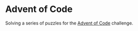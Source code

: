 # Advent of Code
Solving a series of puzzles for the [Advent of Code][aoc] challenge.

[aoc]: https://adventofcode.com